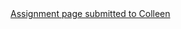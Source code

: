 <!DOCTYPE html>
<html lang="en" dir="ltr">
  <head>
    <meta charset="utf-8">
    <title>index</title>
  </head>
  <body>
    <a href="assignment.html">Assignment page submitted to Colleen</a>
  </body>
</html>

